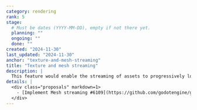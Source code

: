 ```yaml
---
category: rendering
rank: 5
stage:
  # Must be dates (YYYY-MM-DD), empty if not there yet.
  planning: ""
  ongoing: ""
  done: ""
created: "2024-11-30"
last_updated: "2024-11-30"
anchor: "texture-and-mesh-streaming"
title: "Texture and mesh streaming"
description: |
  This feature would enable the streaming of assets to progressively load scenes, textures, and models in order to boost performance and loading times.
details: |
  <div class="proposals" markdown=1>
    - [Implement Mesh streaming #6109](https://github.com/godotengine/godot-proposals/issues/6109)
  </div>
---
```

